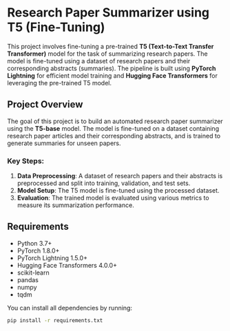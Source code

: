 # Research Paper Summarizer using T5 (Fine-Tuning)

This project involves fine-tuning a pre-trained **T5 (Text-to-Text Transfer Transformer)** model for the task of summarizing research papers. The model is fine-tuned using a dataset of research papers and their corresponding abstracts (summaries). The pipeline is built using **PyTorch Lightning** for efficient model training and **Hugging Face Transformers** for leveraging the pre-trained T5 model.

## Project Overview

The goal of this project is to build an automated research paper summarizer using the **T5-base** model. The model is fine-tuned on a dataset containing research paper articles and their corresponding abstracts, and is trained to generate summaries for unseen papers.

### Key Steps:
1. **Data Preprocessing**: A dataset of research papers and their abstracts is preprocessed and split into training, validation, and test sets.
2. **Model Setup**: The T5 model is fine-tuned using the processed dataset.
3. **Evaluation**: The trained model is evaluated using various metrics to measure its summarization performance.

## Requirements

- Python 3.7+
- PyTorch 1.8.0+
- PyTorch Lightning 1.5.0+
- Hugging Face Transformers 4.0.0+
- scikit-learn
- pandas
- numpy
- tqdm

You can install all dependencies by running:

```bash
pip install -r requirements.txt
